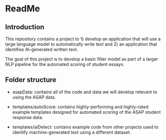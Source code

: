 # ReadMe 

## Introduction

This repository contains a project to 1) develop an application that will 
use a large language model to automatically write text and 2) an 
application that identifies AI-generated written text. 

The goal of this project is to develop a basic filter model as part of a larger NLP pipeline for the automated scoring of student essays.

## Folder structure

- asapData: contains all of the code and data we will develop relevant to using the ASAP data.

- templates/autoScore: contains highly-performing and highly-rated example templates designed for automated *scoring* of the ASAP student response data. 

- templates/aiDetect: contains example code from other projects used to identify machine-generated text using a different dataset.
